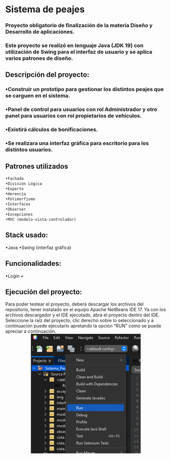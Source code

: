 

<h1> Sistema de peajes </h1>

### Proyecto obligatorio de finalización de la materia Diseño y Desarrollo de aplicaciones.
### Este proyecto se realizó en lenguaje Java (JDK 19) con utilización de Swing para el interfaz de usuario y se aplica varios patrones de diseño.

## Descripción del proyecto:
### •Construir un prototipo para gestionar los distintos peajes que se carguen en el sistema.
### •Panel de control para usuarios con rol Administrador y otro panel para usuarios con rol propietarios de vehículos.
### •Existirá cálculos de bonificaciones.
### •Se realizara una interfaz gráfica para escritorio para los distintos usuarios.


## Patrones utilizados
    •Fachada
    •División Lógica
    •Experto
    •Herencia
    •Polimorfismo
    •Interfaces
    •Observer
    •Excepciones
    •MVC (modelo-vista-controlador)

<h2> Stack usado:</h2>
    •Java
    •Swing (interfaz gráfica)


<h2>Funcionalidades:</h2>
    •Login
    •	

<h2> Ejecución del proyecto:</h2>
    Para poder testear el proyecto, deberá descargar los archivos del repositorio, tener instalado en el equipo Apache NetBeans IDE 17.
    Ya con los archivos descargador y el IDE ejecutado, abra el proyecto dentro del IDE. 
    Seleccione la raíz del proyecto, clic derecho sobre lo seleccionado y a continuación puede ejecutarlo apretando la opción “RUN”  como se puede apreciar a continuación.

<div id="run" align="center">
<img src="./img/runProject.PNG" >
</div>

